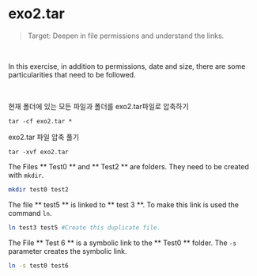 # exo2.tar

> Target: Deepen in file permissions and understand the links.
<br>

In this exercise, in addition to permissions, date and size, there are some particularities that need to be followed.

<br>

현재 폴더에 있는 모든 파일과 폴더를 exo2.tar파일로 압축하기
```
tar -cf exo2.tar *
```

exo2.tar 파일 압축 풀기
```
tar -xvf exo2.tar
```

The Files ** Test0 ** and ** Test2 ** are folders. They need to be created with `mkdir`.
```bash
mkdir test0 test2
```
The file ** test5 ** is linked to ** test 3 **. To make this link is used the command `ln`.
```bash
ln test3 test5 #Create this duplicate file.
```

The File ** Test 6 ** is a symbolic link to the ** Test0 ** folder. The `-s` parameter creates the symbolic link.
```bash
ln -s test0 test6
```
